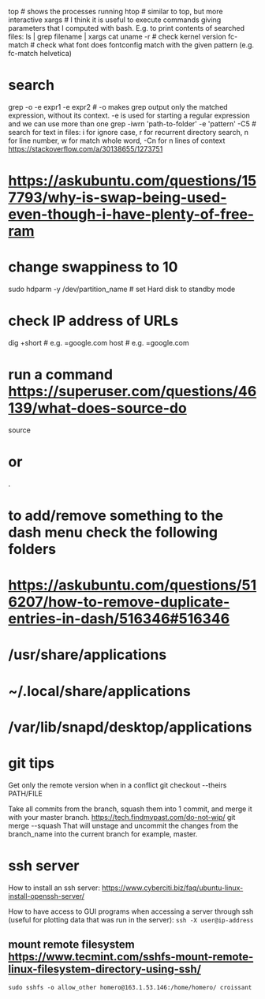 top # shows the processes running
htop # similar to top, but more interactive
xargs # I think it is useful to execute commands giving parameters that I computed with bash. E.g. to print contents of searched files: ls | grep filename | xargs cat
uname -r # check kernel version
fc-match <font-name> # check what font does fontconfig match with the given pattern (e.g. fc-match helvetica)

# search
grep -o -e expr1 -e expr2 # -o makes grep output only the matched expression, without its context. -e is used for starting a regular expression and we can use more than one
grep -iwrn 'path-to-folder' -e 'pattern' -C5 # search for text in files:  i for ignore case, r for recurrent directory search, n for line number, w for match whole word, -Cn for n lines of context  https://stackoverflow.com/a/30138655/1273751

# https://askubuntu.com/questions/157793/why-is-swap-being-used-even-though-i-have-plenty-of-free-ram
# change swappiness to 10

sudo  hdparm -y /dev/partition_name # set Hard disk to standby mode

# check IP address of URLs
dig +short <url>  # e.g. <url>=google.com
host <url>  # e.g. <url>=google.com

# run a command https://superuser.com/questions/46139/what-does-source-do
source <filename>
# or
. <filename>

# to add/remove something to the dash menu check the following folders 
# https://askubuntu.com/questions/516207/how-to-remove-duplicate-entries-in-dash/516346#516346
# /usr/share/applications
# ~/.local/share/applications
# /var/lib/snapd/desktop/applications


# git tips

Get only the remote version when in a conflict
    git checkout --theirs PATH/FILE

Take all commits from the branch, squash them into 1 commit, and merge it with your master branch.
https://tech.findmypast.com/do-not-wip/
    git merge --squash <branch-name>
That will unstage and uncommit the changes from the branch_name into the current branch for example, master.

# ssh server

How to install an ssh server:
https://www.cyberciti.biz/faq/ubuntu-linux-install-openssh-server/

How to have access to GUI programs when accessing a server through ssh (useful for plotting data that was run in the server):
`ssh -X user@ip-address`

## mount remote filesystem  https://www.tecmint.com/sshfs-mount-remote-linux-filesystem-directory-using-ssh/
`sudo sshfs -o allow_other homero@163.1.53.146:/home/homero/ croissant`

